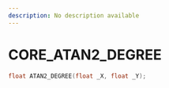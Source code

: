 ```yaml
---
description: No description available 
---
```


# CORE\_ATAN2_DEGREE

```cpp
float ATAN2_DEGREE(float _X, float _Y);
```